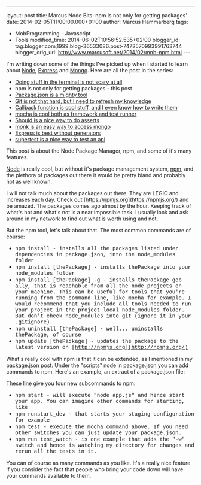 ---
layout: post
title: Marcus Node Bits: npm is not only for getting
packages'
date: 2014-02-05T11:00:00.000+01:00
author: Marcus Hammarberg
tags:
  - MobProgramming - Javascript
  - Tools
modified_time: 2014-06-02T10:56:52.535+02:00
blogger_id: tag:blogger.com,1999:blog-36533086.post-7472570993991763744
blogger_orig_url: http://www.marcusoft.net/2014/02/mnb-npm.html ---

<div dir="ltr" style="text-align: left;" trbidi="on">

I'm writing down some of the things I've picked up when I started to
learn
about <a href="http://nodejs.org/" target="_blank">Node</a>, <a href="http://expressjs.com/" target="_blank">Express</a> and <a href="http://www.mongodb.org/" target="_blank">Mongo</a>.
Here are all the post in the series:

-   <a href="http://www.marcusoft.net/2014/02/mnb-terminal.html"
    target="_blank">Doing stuff in the terminal is not scary at all</a>
-   npm is not only for getting packages - this post
-   <a href="http://www.marcusoft.net/2014/02/mnb-packagejson.html"
    target="_blank">Package.json is a mighty tool</a>
-   <a href="http://www.marcusoft.net/2014/02/mnb-git.html"
    target="_blank">Git is not that hard, but I need to refresh my
    knowledge</a>
-   <a href="http://www.marcusoft.net/2014/02/mnb-callbacks.html"
    target="_blank">Callback function is cool stuff, and I even know how to
    write them</a>
-   <span
    style="color: #0000ee; text-decoration: underline;"><a href="http://www.marcusoft.net/2014/02/mnb-mocha.html"
    target="_blank">mocha is cool both as framework and test runner</a>
-   <a href="http://www.marcusoft.net/2014/02/mnb-should.html"
    target="_blank">Should is a nice way to do asserts</a> 
-   <a href="http://www.marcusoft.net/2014/02/mnb-monk.html"
    target="_blank">monk is an easy way to access mongo</a>
-   <a href="http://www.marcusoft.net/2014/02/mnb-express.html"
    target="_blank">Express is best without generators</a>
-   <a href="http://www.marcusoft.net/2014/02/mnb-supertest.html"
    target="_blank">supertest is a nice way to test an api</a>

This post is about the Node Package Manager, npm, and some of it's many
features.

<span
id="more"><a href="http://nodejs.org/" target="_blank">Node</a>
is really cool, but without it's package management system,
<a href="https://npmjs.org/" target="_blank">npm</a>, and the plethora
of packages out there it would be pretty bland and probably not as well
known.

I will not talk much about the packages out there. They are LEGIO and
increases each day. Check out [https://npmjs.org](https://npmjs.org/)
and be amazed. The packages comes ago almost by the hour. Keeping track
of what's hot and what's not is a near impossible task. I usually look
and ask around in my network to find out what is worth using and not.

But the npm tool, let's talk about that. The most common commands are of
course:

-   <span style="font-family: Courier New, Courier, monospace;">npm
    install - installs all the packages listed under dependencies
    in<span style="font-family: Courier New, Courier, monospace;">
    package.json, into the node_modules folder
-   <span style="font-family: Courier New, Courier, monospace;">npm
    install \[thePackage\] - installs thePackage into your
    node_modules folder
-   <span style="font-family: Courier New, Courier, monospace;">npm
    install \[thePackage\] -g - installs thePackage gob ally,
    that is reachable from all the node projects on your machine. This
    can be useful for tools that you're running from the command line,
    like mocha for example. I would recommend that you include all tools
    needed to run your project in the project local node_modules folder.
    But don't check node_modules into git (ignore it in your .gitignore)
-   <span style="font-family: Courier New, Courier, monospace;">npm
    uninstall \[thePackage\] - well... uninstalls thePackage, of
    course
-   <span style="font-family: Courier New, Courier, monospace;">npm
    update \[thePackage\] - updates the package to the latest
    version on [http://npmjs.org](http://npmjs.org/)

What's really cool with npm is that it can be extended, as I mentioned
in my <a href="http://www.marcusoft.net/2014/02/mnb-packagejson.html"
target="_blank">package.json post</a>. Under the "scripts" node in
package.json you can add commands to npm. Here's an example, an extract
of a package.json file:


These line give you four new subcommands to npm:
-   <span style="font-family: Courier New, Courier, monospace;">npm
    start - will execute "node app.js" and hence start your app.
    You can imagine other commands for starting, like
-   <span style="font-family: Courier New, Courier, monospace;">npm
    runstart_dev - that starts your staging configuration for
    example
-   <span style="font-family: Courier New, Courier, monospace;">npm
    test - execute the mocha command above. If you need other
    switches you can just update your package.json.
-   <span style="font-family: Courier New, Courier, monospace;">npm run
    test_watch - is one example that adds the "-w" switch and
    hence is watching my directory for changes and rerun all the tests
    in it. 

<div>

You can of course as many commands as you like. It's a really nice
feature if you consider the fact that people who bring your code down
will have your commands available to them. 

</div>
</div>
